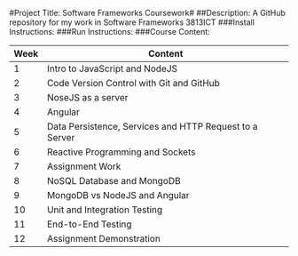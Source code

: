 #Project Title: Software Frameworks Coursework#
##Description: A GitHub repository for my work in Software Frameworks 3813ICT
###Install Instructions: 
###Run Instructions: 
###Course Content: 

| Week  | Content |
| ------------- | ------------- |
| 1  | Intro to JavaScript and NodeJS  |
| 2  | Code Version Control with Git and GitHub  |
| 3  | NoseJS as a server  |
| 4  | Angular  |
| 5  | Data Persistence, Services and HTTP Request to a Server  |
| 6  | Reactive Programming and Sockets  |
| 7  | Assignment Work  |
| 8  | NoSQL Database and MongoDB  |
| 9  | MongoDB vs NodeJS and Angular  |
| 10  | Unit and Integration Testing  |
| 11  | End-to-End Testing  |
| 12  | Assignment Demonstration  |
